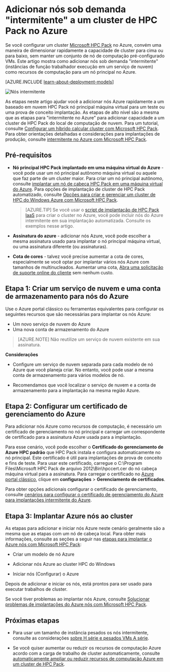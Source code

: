 <properties
 pageTitle="Adicionar intermitente nós a um cluster de HPC Pack | Microsoft Azure"
 description="Saiba como expandir um cluster de HPC Pack no Azure sob demanda adicionando instâncias de função de trabalho em execução em um serviço de nuvem"
 services="virtual-machines-windows"
 documentationCenter=""
 authors="dlepow"
 manager="timlt"
 editor=""
 tags="azure-service-management,hpc-pack"/>
<tags
ms.service="virtual-machines-windows"
 ms.devlang="na"
 ms.topic="article"
 ms.tgt_pltfrm="vm-multiple"
 ms.workload="big-compute"
 ms.date="10/14/2016"
 ms.author="danlep"/>

# <a name="add-on-demand-burst-nodes-to-an-hpc-pack-cluster-in-azure"></a>Adicionar nós sob demanda "intermitente" a um cluster de HPC Pack no Azure



Se você configurar um cluster [Microsoft HPC Pack](https://technet.microsoft.com/library/cc514029) no Azure, convém uma maneira de dimensionar rapidamente a capacidade de cluster para cima ou para baixo, sem manter um conjunto de nó de computação pré-configurado VMs. Este artigo mostra como adicionar nós sob demanda "intermitente" (instâncias de função trabalhador execução em um serviço de nuvem) como recursos de computação para um nó principal no Azure. 

[AZURE.INCLUDE [learn-about-deployment-models](../../includes/learn-about-deployment-models-classic-include.md)]

![Nós intermitente][burst]

As etapas neste artigo ajudar você a adicionar nós Azure rapidamente a um baseado em nuvem HPC Pack nó principal máquina virtual para um teste ou uma prova de conceito implantação. As etapas de alto nível são a mesma que as etapas para "intermitente no Azure" para adicionar capacidade a um cluster de HPC Pack do local de computação de nuvem. Para um tutorial, consulte [Configurar um híbrido calcular cluster com Microsoft HPC Pack](../cloud-services/cloud-services-setup-hybrid-hpcpack-cluster.md). Para obter orientações detalhadas e considerações para implantações de produção, consulte [intermitente no Azure com Microsoft HPC Pack](https://technet.microsoft.com/library/gg481749.aspx).


## <a name="prerequisites"></a>Pré-requisitos

* **Nó principal HPC Pack implantado em uma máquina virtual do Azure** - você pode usar um nó principal autônomo máquina virtual ou aquele que faz parte de um cluster maior. Para criar um nó principal autônomo, consulte [implantar um nó de cabeça HPC Pack em uma máquina virtual do Azure](virtual-machines-windows-hpcpack-cluster-headnode.md). Para opções de implantação de cluster de HPC Pack automatizado, consulte [Opções para criar e gerenciar um cluster de HPC do Windows Azure com Microsoft HPC Pack](virtual-machines-windows-hpcpack-cluster-options.md).

    >[AZURE.TIP] Se você usar o [script de implantação de HPC Pack IaaS](virtual-machines-windows-classic-hpcpack-cluster-powershell-script.md) para criar o cluster no Azure, você pode incluir nós do Azure intermitente em sua implantação automatizada. Consulte os exemplos nesse artigo.

* **Assinatura do azure** - adicionar nós Azure, você pode escolher a mesma assinatura usado para implantar o nó principal máquina virtual, ou uma assinatura diferente (ou assinaturas).

* **Cota de cores** - talvez você precise aumentar a cota de cores, especialmente se você optar por implantar vários nós Azure com tamanhos de multinucleados. Aumentar uma cota, [Abra uma solicitação de suporte online do cliente](https://azure.microsoft.com/blog/2014/06/04/azure-limits-quotas-increase-requests/) sem nenhum custo.

## <a name="step-1-create-a-cloud-service-and-a-storage-account-for-the-azure-nodes"></a>Etapa 1: Criar um serviço de nuvem e uma conta de armazenamento para nós do Azure

Use o Azure portal clássico ou ferramentas equivalentes para configurar os seguintes recursos que são necessárias para implantar os nós Azure:

* Um novo serviço de nuvem do Azure
* Uma nova conta de armazenamento do Azure

>[AZURE.NOTE] Não reutilize um serviço de nuvem existente em sua assinatura. 

**Considerações**

* Configure um serviço de nuvem separada para cada modelo de nó Azure que você planeja criar. No entanto, você pode usar a mesma conta de armazenamento para vários modelos de nó.

* Recomendamos que você localizar o serviço de nuvem e a conta de armazenamento para a implantação na mesma região Azure.




## <a name="step-2-configure-an-azure-management-certificate"></a>Etapa 2: Configurar um certificado de gerenciamento do Azure

Para adicionar nós Azure como recursos de computação, é necessário um certificado de gerenciamento no nó principal e carregar um correspondente de certificado para a assinatura Azure usada para a implantação.

Para esse cenário, você pode escolher o **Certificado do gerenciamento de Azure HPC padrão** que HPC Pack instala e configura automaticamente no nó principal. Este certificado é útil para implantações de prova de conceito e fins de teste. Para usar este certificado, carregue o C:\Program Files\Microsoft HPC Pack de arquivo 2012\Bin\hpccert.cer do nó cabeça máquina virtual para a assinatura. Para carregar o certificado no [Azure portal clássico](https://manage.windowsazure.com), clique em **configurações** > **Gerenciamento de certificados**.

Para obter opções adicionais configurar o certificado de gerenciamento, consulte [cenários para configurar o certificado de gerenciamento do Azure para implantações intermitente do Azure](http://technet.microsoft.com/library/gg481759.aspx).

## <a name="step-3-deploy-azure-nodes-to-the-cluster"></a>Etapa 3: Implantar Azure nós ao cluster



As etapas para adicionar e iniciar nós Azure neste cenário geralmente são a mesma que as etapas com um nó de cabeça local. Para obter mais informações, consulte as seções a seguir nas [etapas para implantar o Azure nós com Microsoft HPC Pack](https://technet.microsoft.com/library/gg481758.aspx):

* Criar um modelo de nó Azure

* Adicionar nós Azure ao cluster HPC do Windows

* Iniciar nós (Configurar) o Azure

Depois de adicionar e iniciar os nós, está prontos para ser usado para executar trabalhos de cluster.

Se você tiver problemas ao implantar nós Azure, consulte [Solucionar problemas de implantações do Azure nós com Microsoft HPC Pack](http://technet.microsoft.com/library/jj159097.aspx).

## <a name="next-steps"></a>Próximas etapas

* Para usar um tamanho de instância pesados os nós intermitente, consulte as considerações [sobre H série e pesados VMs A série](virtual-machines-windows-a8-a9-a10-a11-specs.md).

* Se você quiser aumentar ou reduzir os recursos de computação Azure acordo com a carga de trabalho de cluster automaticamente, consulte [automaticamente ampliar ou reduzir recursos de computação Azure em um cluster de HPC Pack](virtual-machines-windows-classic-hpcpack-cluster-node-autogrowshrink.md).

<!--Image references-->
[burst]: ./media/virtual-machines-windows-classic-hpcpack-cluster-node-burst/burst.png
